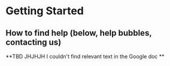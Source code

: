 # Getting Started

## How to find help (below, help bubbles, contacting us)
<div id="gv-how-to-find-help"></div>

<div id="support">
**TBD JHJHJH I couldn't find relevant text in the Google doc **
</div>
